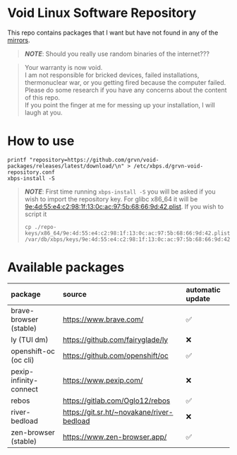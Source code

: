 # Void Linux Software Repository

This repo contains packages that I want but have not found in any of the [mirrors](https://xmirror.voidlinux.org/).

> *__NOTE__*: Should you really use random binaries of the internet???

> Your warranty is now void.<br>
> I am not responsible for bricked devices, failed installations, thermonuclear war, 
> or you getting fired because the computer failed.<br>
> Please do some research if you have any concerns about the content of this repo. <br>
> If you point the finger at me for messing up your installation, I will laugh at you.

# How to use
```shell
printf "repository=https://github.com/grvn/void-packages/releases/latest/download/\n" > /etc/xbps.d/grvn-void-repository.conf
xbps-install -S
```

> *__NOTE__*: First time running `xbps-install -S` you will be asked if you wish to import the repository key.
> For glibc x86_64 it will be [9e:4d:55:e4:c2:98:1f:13:0c:ac:97:5b:68:66:9d:42.plist](./repo-keys/x86_64/9e:4d:55:e4:c2:98:1f:13:0c:ac:97:5b:68:66:9d:42.plist).
> If you wish to script it
> ```shell
> cp ./repo-keys/x86_64/9e:4d:55:e4:c2:98:1f:13:0c:ac:97:5b:68:66:9d:42.plist /var/db/xbps/keys/9e:4d:55:e4:c2:98:1f:13:0c:ac:97:5b:68:66:9d:42.plist
> ```

# Available packages
| package | source | automatic update |
|:--------|:-------|:-----------------|
| brave-browser (stable) | https://www.brave.com/                       | :white_check_mark: |
| ly (TUI dm)            | https://github.com/fairyglade/ly             | :x: |
| openshift-oc (oc cli)  | https://github.com/openshift/oc              | :white_check_mark: |
| pexip-infinity-connect | https://www.pexip.com/                       | :x: |
| rebos                  | https://gitlab.com/Oglo12/rebos              | :white_check_mark: |
| river-bedload          | https://git.sr.ht/~novakane/river-bedload    | :x: |
| zen-browser (stable)   | https://www.zen-browser.app/                 | :white_check_mark: |

